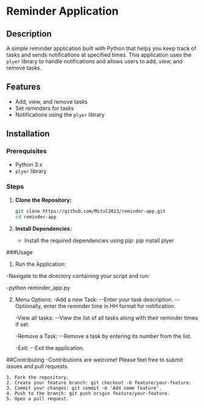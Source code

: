 # Reminder Application

## Description

A simple reminder application built with Python that helps you keep track of tasks and sends notifications at specified times. This application uses the `plyer` library to handle notifications and allows users to add, view, and remove tasks.

## Features

- Add, view, and remove tasks
- Set reminders for tasks
- Notifications using the `plyer` library

## Installation

### Prerequisites

- Python 3.x
- `plyer` library

### Steps

1. **Clone the Repository:**

   ```bash
   git clone https://github.com/Mitul2023/reminder-app.git
   cd reminder-app
2. **Install Dependencies:**
   - Install the required dependencies using pip: pip install plyer

###Usage
1. Run the Application:

-Navigate to the directory containing your script and run:

-python reminder_app.py

2. Menu Options:
   -Add a new Task:
      --Enter your task description.
       --Optionally, enter the reminder time in HH format for notification.

   -View all tasks:
      --View the list of all tasks along with their reminder times if set.

   -Remove a Task:
      --Remove a task by entering its number from the list.

   -Exit:
      --Exit the application.

##Contributing
  -Contributions are welcome! Please feel free to submit issues and pull requests.

    1. Fork the repository.
    2. Create your feature branch: git checkout -b feature/your-feature.
    3. Commit your changes: git commit -m 'Add some feature'.
    4. Push to the branch: git push origin feature/your-feature.
    5. Open a pull request.
